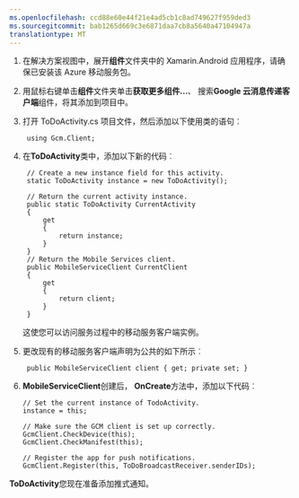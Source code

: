 ```yaml
---
ms.openlocfilehash: ccd88e60e44f21e4ad5cb1c8ad749627f959ded3
ms.sourcegitcommit: bab1265d669c3e6871daa7cb8a5640a47104947a
translationtype: MT
---
```


1. 在解决方案视图中，展开**组件**文件夹中的 Xamarin.Android 应用程序，请确保已安装该 Azure 移动服务包。 

2. 用鼠标右键单击**组件**文件夹单击**获取更多组件...**、 搜索**Google 云消息传递客户端**组件，将其添加到项目中。 

1. 打开 ToDoActivity.cs 项目文件，然后添加以下使用类的语句︰

        using Gcm.Client;

2. 在**ToDoActivity**类中，添加以下新的代码︰ 

        // Create a new instance field for this activity.
        static ToDoActivity instance = new ToDoActivity();

        // Return the current activity instance.
        public static ToDoActivity CurrentActivity
        {
            get
            {
                return instance;
            }
        }
        // Return the Mobile Services client.
        public MobileServiceClient CurrentClient
        {
            get
            {
                return client;
            }
        }

    这使您可以访问服务过程中的移动服务客户端实例。

3. 更改现有的移动服务客户端声明为公共的如下所示︰

        public MobileServiceClient client { get; private set; }

4.  **MobileServiceClient**创建后， **OnCreate**方法中，添加以下代码︰

        // Set the current instance of TodoActivity.
        instance = this;

        // Make sure the GCM client is set up correctly.
        GcmClient.CheckDevice(this);
        GcmClient.CheckManifest(this);

        // Register the app for push notifications.
        GcmClient.Register(this, ToDoBroadcastReceiver.senderIDs);

**ToDoActivity**您现在准备添加推式通知。